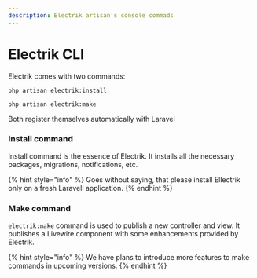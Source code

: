 ```yaml
---
description: Electrik artisan's console commads
---
```


# Electrik CLI

Electrik comes with two commands:

`php artisan electrik:install`

`php artisan electrik:make`

Both register themselves automatically with Laravel

### Install command

Install command is the essence of Electrik. It installs all the necessary packages, migrations, notifications, etc.

{% hint style="info" %}
Goes without saying, that please install Ellectrik only on a fresh Laravell application.
{% endhint %}

### Make command

`electrik:make` command is used to publish a new controller and view. It publishes a Livewire component with some enhancements provided by Electrik.

{% hint style="info" %}
We have plans to introduce more features to make commands in upcoming versions.
{% endhint %}

